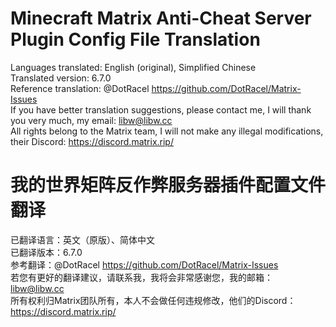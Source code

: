 # Minecraft Matrix Anti-Cheat Server Plugin Config File Translation  
Languages translated: English (original), Simplified Chinese  
Translated version: 6.7.0  
Reference translation: @DotRacel https://github.com/DotRacel/Matrix-Issues  
If you have better translation suggestions, please contact me, I will thank you very much, my email: libw@libw.cc  
All rights belong to the Matrix team, I will not make any illegal modifications, their Discord: https://discord.matrix.rip/  
# 我的世界矩阵反作弊服务器插件配置文件翻译  
已翻译语言：英文（原版）、简体中文  
已翻译版本：6.7.0  
参考翻译：@DotRacel https://github.com/DotRacel/Matrix-Issues  
若您有更好的翻译建议，请联系我，我将会非常感谢您，我的邮箱：libw@libw.cc  
所有权利归Matrix团队所有，本人不会做任何违规修改，他们的Discord：https://discord.matrix.rip/  
